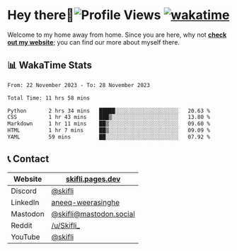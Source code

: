 # Hey there:wave:![Profile Views](https://komarev.com/ghpvc/?username=skifli) [![wakatime](https://wakatime.com/badge/user/b4317b02-0c6d-457b-82a4-a448b8a8d1df.svg)](https://wakatime.com/@b4317b02-0c6d-457b-82a4-a448b8a8d1df)

Welcome to my home away from home. Since you are here, why not [**check out my website**](https://skifli.pages.dev); you can find our more about myself there.

## 📊 WakaTime Stats

<!--START_SECTION:waka-->

```txt
From: 22 November 2023 - To: 28 November 2023

Total Time: 11 hrs 58 mins

Python       2 hrs 34 mins   █████░░░░░░░░░░░░░░░░░░░░   20.63 %
CSS          1 hr 43 mins    ███▒░░░░░░░░░░░░░░░░░░░░░   13.80 %
Markdown     1 hr 11 mins    ██▒░░░░░░░░░░░░░░░░░░░░░░   09.60 %
HTML         1 hr 7 mins     ██▒░░░░░░░░░░░░░░░░░░░░░░   09.09 %
YAML         59 mins         ██░░░░░░░░░░░░░░░░░░░░░░░   07.92 %
```

<!--END_SECTION:waka-->

## 📞 Contact

| Website   | [skifli.pages.dev](https://skifli.pages.dev)                       |
| --------- | ------------------------------------------------------------------ |
| Discord   | [@skifli](https://discord.com/users/1072069875993956372)           |
| LinkedIn  | [aneeq-weerasinghe](https://www.linkedin.com/in/aneeq-weerasinghe) |
| Mastodon  | [@skifli@mastodon.social](https://mastodon.social/@skifli)         |
| Reddit    | [/u/Skifli_](https://www.reddit.com/user/skifli_)                  |
| YouTube   | [@skifli](https://www.youtube.com/channel/@skifli)                 |
